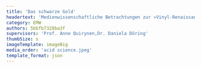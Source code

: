 ```yaml
---
title: 'Das schwarze Gold'
headertext: 'Medienwissenschaftliche Betrachtungen zur »Vinyl-Renaissance«'
category: EMW
authors: 5bbfb7328ba3f
supervisors: 'Prof. Anne Quirynen,Dr. Daniela Döring'
thumbSize: s
imageTemplate: imageBig
media_order: 'acid science.jpeg'
template_format: json
---
```


